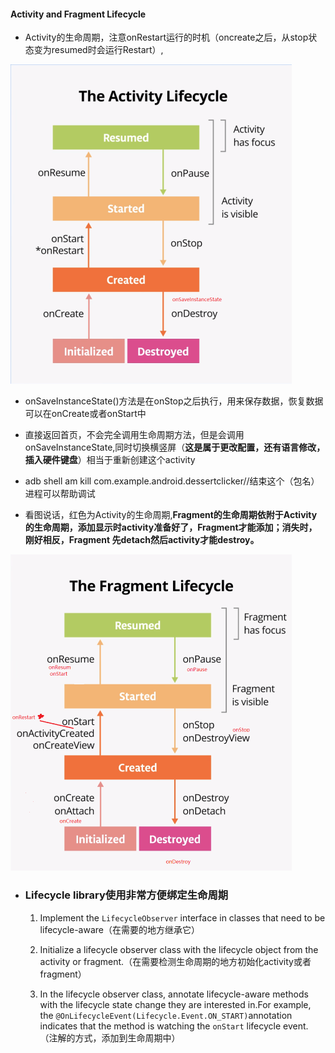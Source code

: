 #### Activity and Fragment Lifecycle



* Activity的生命周期，注意onRestart运行的时机（oncreate之后，从stop状态变为resumed时会运行Restart）,

<img src="..\assets\activity_lifecycal.png" alt="activity_lifecycal" style="zoom:50%;" />



  * onSaveInstanceState()方法是在onStop之后执行，用来保存数据，恢复数据可以在onCreate或者onStart中
  * 直接返回首页，不会完全调用生命周期方法，但是会调用onSaveInstanceState,同时切换横竖屏（**这是属于更改配置，还有语言修改，插入硬件键盘**）相当于重新创建这个activity
  * adb shell am kill com.example.android.dessertclicker//结束这个（包名）进程可以帮助调试

* 看图说话，红色为Activity的生命周期,**Fragment的生命周期依附于Activity的生命周期，添加显示时activity准备好了，Fragment才能添加；消失时，刚好相反，Fragment 先detach然后activity才能destroy。**

<img src="assets\dfde69e6a42d54b3.png" alt="dfde69e6a42d54b3" style="zoom:50%;" />



* ### **Lifecycle library**使用非常方便绑定生命周期

  1. Implement the `LifecycleObserver` interface in classes that need to be lifecycle-aware（在需要的地方继承它）

  2. Initialize a lifecycle observer class with the lifecycle object from the activity or fragment.（在需要检测生命周期的地方初始化activity或者fragment）

  3. In the lifecycle observer class, annotate lifecycle-aware methods with the lifecycle state change they are interested in.For example, the `@OnLifecycleEvent(Lifecycle.Event.ON_START)`annotation indicates that the method is watching the `onStart` lifecycle event.（注解的方式，添加到生命周期中）

     